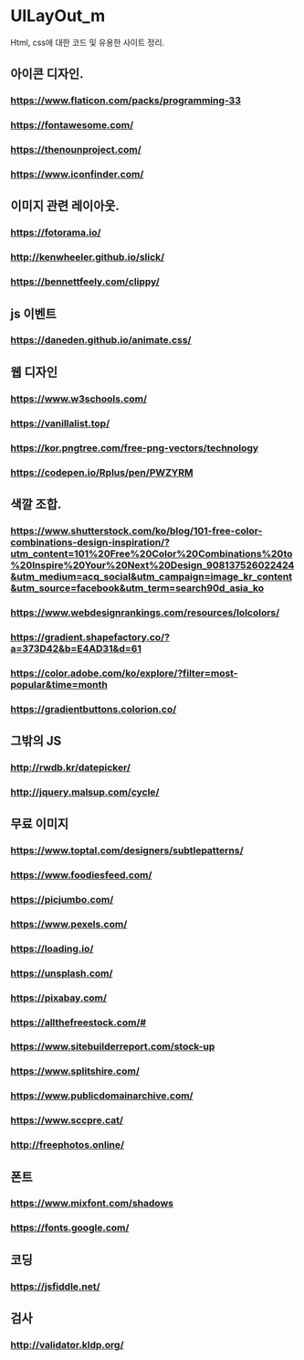 ﻿# UILayOut_m
Html, css에 대한 코드 및 유용한 사이트 정리.


## 아이콘 디자인.

### https://www.flaticon.com/packs/programming-33

### https://fontawesome.com/

### https://thenounproject.com/

### https://www.iconfinder.com/



## 이미지 관련 레이아웃.

### https://fotorama.io/

### http://kenwheeler.github.io/slick/

### https://bennettfeely.com/clippy/


## js 이벤트
### https://daneden.github.io/animate.css/

## 웹 디자인

### https://www.w3schools.com/

### https://vanillalist.top/

### https://kor.pngtree.com/free-png-vectors/technology

### https://codepen.io/Rplus/pen/PWZYRM

## 색깔 조합.

### https://www.shutterstock.com/ko/blog/101-free-color-combinations-design-inspiration/?utm_content=101%20Free%20Color%20Combinations%20to%20Inspire%20Your%20Next%20Design_908137526022424&utm_medium=acq_social&utm_campaign=image_kr_content&utm_source=facebook&utm_term=search90d_asia_ko

### https://www.webdesignrankings.com/resources/lolcolors/

### https://gradient.shapefactory.co/?a=373D42&b=E4AD31&d=61

### https://color.adobe.com/ko/explore/?filter=most-popular&time=month

### https://gradientbuttons.colorion.co/

## 그밖의 JS

### http://rwdb.kr/datepicker/

### http://jquery.malsup.com/cycle/

## 무료 이미지 

### https://www.toptal.com/designers/subtlepatterns/

### https://www.foodiesfeed.com/

### https://picjumbo.com/

### https://www.pexels.com/

### https://loading.io/

### https://unsplash.com/

### https://pixabay.com/

### https://allthefreestock.com/#

### https://www.sitebuilderreport.com/stock-up

### https://www.splitshire.com/

### https://www.publicdomainarchive.com/

### https://www.sccpre.cat/

### http://freephotos.online/


## 폰트

### https://www.mixfont.com/shadows

### https://fonts.google.com/



## 코딩

### https://jsfiddle.net/




## 검사

### http://validator.kldp.org/



